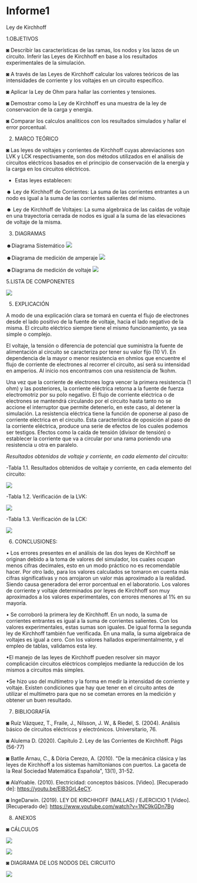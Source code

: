 # Informe1
Ley de Kirchhoff

1.OBJETIVOS 

◙ Describir las características de las ramas, los nodos y los lazos de un circuito. Inferir las Leyes de Kirchhoff en base a los resultados experimentales de la simulación. 

◙ A través de las Leyes de Kirchhoff	calcular los valores teóricos de las intensidades de corriente y los voltajes en un circuito específico.  

◙ Aplicar la Ley de Ohm para hallar las  corrientes y tensiones.

◙ Demostrar como la Ley de Kirchhoff es una muestra de la ley de conservacion de la carga y energia.

◙ Comparar los calculos analiticos con los resultados simulados y hallar el error porcentual.

2. MARCO TEÓRICO

◙ Las leyes de voltajes y corrientes de Kirchhoff cuyas abreviaciones son LVK y LCK respectivamente, son dos métodos utilizados en el análisis de circuitos eléctricos basados en el principio de conservación de la energía y la carga en los circuitos eléctricos.  

- Estas leyes establecen:

☻ Ley de Kirchhoff de Corrientes: La suma de las corrientes entrantes a un
nodo es igual a la suma de las corrientes salientes del mismo.

☻ Ley de Kirchhoff de Voltajes: La suma algebraica de las caídas de voltaje en una
trayectoria cerrada de nodos es igual a la suma de las elevaciones de voltaje de la misma.

3. DIAGRAMAS

☻Diagrama Sistemático
![](IMG/diagramasiste.jpg)

☻Diagrama de medición de amperaje
![](IMG/diagramacorri.jpg)


☻Diagrama de medición de voltaje
![](IMG/diagramavoltaje.jpg)

5.LISTA DE COMPONENTES

![](IMG/materiales.jpg)


5. EXPLICACIÓN 

A modo de una explicación clara se tomará en cuenta el flujo de electrones desde el lado positivo de la fuente de voltaje, hacia el lado negativo de la misma. El circuito eléctrico siempre tiene el mismo funcionamiento, ya sea simple o complejo. 

El voltaje, la tensión o diferencia de potencial que suministra la fuente de alimentación al circuito se caracteriza por tener su valor fijo (10 V). En dependencia de la mayor o menor resistencia en ohmios que encuentre el flujo de corriente de electrones al recorrer el circuito, así será su intensidad en amperios. Al inicio nos encontramos con una resistencia de 1kohm. 

Una vez que la corriente de electrones logra vencer la primera resistencia (1 ohm) y las posteriores, la corriente eléctrica retorna a la fuente de fuerza electromotriz por su polo negativo. El flujo de corriente eléctrica o de electrones se mantendrá circulando por el circuito hasta tanto no se accione el interruptor que permite detenerlo, en este caso, al detener la simulación. La resistencia eléctrica tiene la función de oponerse al paso de corriente eléctrica en el circuito. Esta característica de oposición al paso de la corriente eléctrica, produce una serie de efectos de los cuales podemos ser testigos. Efectos como la caída de tensión (divisor de tensión) o establecer la corriente que va a circular por una rama poniendo una resistencia u otra en paralelo.   

*Resultados obtenidos de voltaje y corriente, en cada elemento del circuito:*
 

-Tabla 1.1. Resultados obtenidos de voltaje y corriente, en cada elemento del circuito:

![](IMG/Captura.JPG)

-Tabla 1.2. Verificación de la LVK:

![](IMG/2.JPG)

-Tabla 1.3. Verificación de la LCK:

![](IMG/3.JPG)


6. CONCLUSIONES:

• Los errores presentes en el análisis de las dos leyes de Kirchhoff se originan debido a la toma de valores del simulador, los cuales ocupan menos cifras decimales, esto en un modo práctico no es recomendable hacer. Por otro lado, para los valores calculados se tomaron en cuenta más cifras significativas y nos arrojaron un valor más aproximado a la realidad. Siendo causa generadora del error porcentual en el laboratorio. Los valores de corriente y voltaje determinados por leyes de Kirchhoff son muy aproximados a los valores experimentales, con errores menores al 1% en su mayoría.

•	Se corroboró la primera ley de Kirchhoff. En un nodo, la suma de corrientes entrantes es igual a la suma de corrientes salientes. Con los valores experimentales, estas sumas son iguales. De igual forma la segunda ley de Kirchhoff también fue verificada. En una malla, la suma algebraica de voltajes es igual a cero. Con los valores hallados experimentalmente, y el empleo de tablas, validamos esta ley.

•El manejo de las leyes de Kirchhoff pueden resolver sin mayor complicación circuitos eléctricos complejos mediante la reducción de los mismos a circuitos más simples.

•Se hizo uso del multímetro y la forma en medir la intensidad de corriente y voltaje. Existen condiciones que hay que tener en el circuito antes
de utilizar el multímetro para que no se cometan errores en la medición y obtener un buen resultado.




7. BIBLIOGRAFÍA


◙ Ruíz Vázquez, T., Fraile, J., Nilsson, J. W., & Riedel, S. (2004). Análisis básico de circuitos eléctricos y electrónicos. Universitario, 76.

◙ Alulema D. (2020). Capítulo 2. Ley de las Corrientes de Kirchhoff. Págs (56-77) 

◙ Batlle Arnau, C., & Dòria Cerezo, A. (2010). "De la mecánica clásica y las leyes de Kirchhoff a los sistemas hamiltonianos con puertos. La gaceta de la Real Sociedad Matemática Española", 13(1), 31-52.

◙ AlaYoable. (2010). Electricidad: conceptos básicos. [Video]. [Recuperado de]: https://youtu.be/ElB3GrL4eCY. 

◙ IngeDarwin. (2019). LEY DE KIRCHHOFF (MALLAS) / EJERCICIO 1 [Video]. [Recuperado de]: https://www.youtube.com/watch?v=1NC9kGDn7Bg

8. ANEXOS

◙ CÁLCULOS

![](IMG/anex1.jpg)

![](IMG/4ejr.jpg)

◙ DIAGRAMA DE LOS NODOS DEL CIRCUITO

![](IMG/NODOS.jpg)

